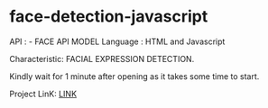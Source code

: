 # face-detection-javascript
 
API : - FACE API MODEL
Language : HTML and Javascript


Characteristic: FACIAL EXPRESSION DETECTION.

Kindly wait for 1 minute after opening as it takes some time to start.


Project LinK: [LINK](https://shimmering-pie-e4bc7f.netlify.app/)
